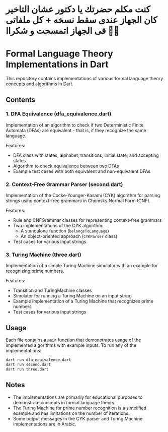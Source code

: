 # كنت مكلم حضرتك يا دكتور عشان التاخير كان الجهاز عندى سقط نسخه  +  كل ملفاتى فى الجهاز اتمسحت و شكراا 🙈🙈



# Formal Language Theory Implementations in Dart

This repository contains implementations of various formal language theory concepts and algorithms in Dart.

## Contents

### 1. DFA Equivalence (dfa_equivalence.dart)

Implementation of an algorithm to check if two Deterministic Finite Automata (DFAs) are equivalent - that is, if they recognize the same language.

Features:
- DFA class with states, alphabet, transitions, initial state, and accepting states
- Algorithm to check equivalence between two DFAs
- Example test cases with both equivalent and non-equivalent DFAs

### 2. Context-Free Grammar Parser (second.dart)

Implementation of the Cocke-Younger-Kasami (CYK) algorithm for parsing strings using context-free grammars in Chomsky Normal Form (CNF).

Features:
- Rule and CNFGrammar classes for representing context-free grammars
- Two implementations of the CYK algorithm:
  - A standalone function (`belongsToLanguage`)
  - An object-oriented approach (`CYKParser` class)
- Test cases for various input strings

### 3. Turing Machine (three.dart)

Implementation of a simple Turing Machine simulator with an example for recognizing prime numbers.

Features:
- Transition and TuringMachine classes
- Simulator for running a Turing Machine on an input string
- Example implementation of a Turing Machine that recognizes prime numbers
- Test cases for various input strings

## Usage

Each file contains a `main` function that demonstrates usage of the implemented algorithms with example inputs. To run any of the implementations:

```bash
dart run dfa_equivalence.dart
dart run second.dart
dart run three.dart
```

## Notes

- The implementations are primarily for educational purposes to demonstrate concepts in formal language theory.
- The Turing Machine for prime number recognition is a simplified example and has limitations on the number of iterations.
- Some output messages in the CYK parser and Turing Machine implementations are in Arabic.
